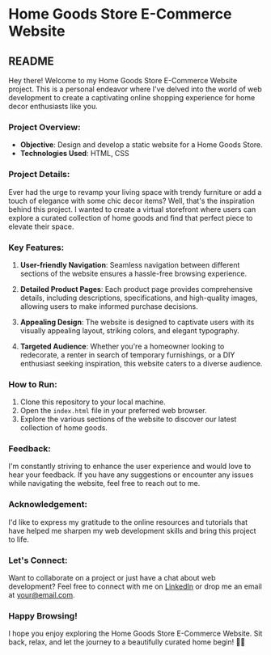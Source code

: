 # Home Goods Store E-Commerce Website

## README

Hey there! Welcome to my Home Goods Store E-Commerce Website project. This is a personal endeavor where I've delved into the world of web development to create a captivating online shopping experience for home decor enthusiasts like you.

### Project Overview:

- **Objective**: Design and develop a static website for a Home Goods Store.
- **Technologies Used**: HTML, CSS


### Project Details:

Ever had the urge to revamp your living space with trendy furniture or add a touch of elegance with some chic decor items? Well, that's the inspiration behind this project. I wanted to create a virtual storefront where users can explore a curated collection of home goods and find that perfect piece to elevate their space.

### Key Features:

1. **User-friendly Navigation**: Seamless navigation between different sections of the website ensures a hassle-free browsing experience.
  
2. **Detailed Product Pages**: Each product page provides comprehensive details, including descriptions, specifications, and high-quality images, allowing users to make informed purchase decisions.
  
3. **Appealing Design**: The website is designed to captivate users with its visually appealing layout, striking colors, and elegant typography.
  
4. **Targeted Audience**: Whether you're a homeowner looking to redecorate, a renter in search of temporary furnishings, or a DIY enthusiast seeking inspiration, this website caters to a diverse audience.

### How to Run:

1. Clone this repository to your local machine.
2. Open the `index.html` file in your preferred web browser.
3. Explore the various sections of the website to discover our latest collection of home goods.
  
### Feedback:

I'm constantly striving to enhance the user experience and would love to hear your feedback. If you have any suggestions or encounter any issues while navigating the website, feel free to reach out to me.

### Acknowledgement:

I'd like to express my gratitude to the online resources and tutorials that have helped me sharpen my web development skills and bring this project to life.

### Let's Connect:

Want to collaborate on a project or just have a chat about web development? Feel free to connect with me on [LinkedIn](#) or drop me an email at [your@email.com](mailto:your@email.com).

### Happy Browsing!

I hope you enjoy exploring the Home Goods Store E-Commerce Website. Sit back, relax, and let the journey to a beautifully curated home begin! 🏡✨
